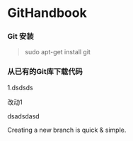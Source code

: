 # GitHandbook
### Git 安装
> sudo apt-get install git

### 从已有的Git库下载代码
1.dsdsds

改动1

dsadsdasd


Creating a new branch is quick & simple.

